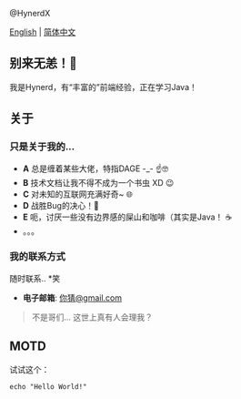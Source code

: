 @HynerdX

[English](README.md) | [简体中文](自述文件.md)

## 别来无恙！👋
我是Hynerd，有“丰富的”前端经验，正在学习Java！

## 关于
### 只是关于我的...
  - **A** 总是缠着某些大佬，特指DAGE -_- ☝️🤓
  - **B** 技术文档让我不得不成为一个书虫 XD 😉
  - **C** 对未知的互联网充满好奇~ 🌐
  - **D** 战胜Bug的决心！🐛
  - **E** 呃，讨厌一些没有边界感的屎山和咖啡（其实是Java！ ☕️
  - 。。。
### 我的联系方式
随时联系.. *笑
  - **电子邮箱**: 你猜@gmail.com
>不是哥们... 这世上真有人会理我？

## MOTD
试试这个：
```shell
echo "Hello World!"
